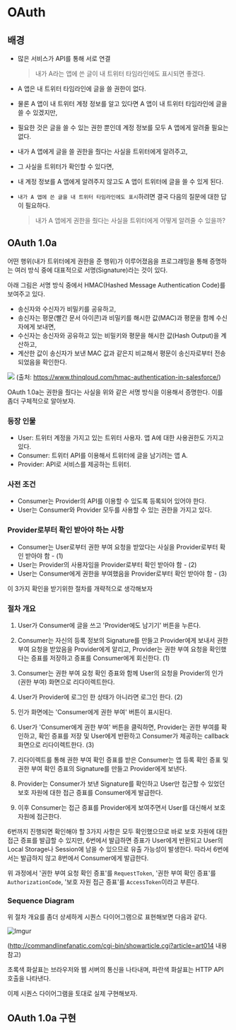 # OAuth  

## 배경  

- 많은 서비스가 API를 통해 서로 연결  

  > 내가 A라는 앱에 쓴 글이 내 트위터 타임라인에도 표시되면 좋겠다.  

- A 앱은 내 트위터 타임라인에 글을 쓸 권한이 없다.  

- 물론 A 앱이 내 트위터 계정 정보를 알고 있다면 A 앱이 내 트위터 타임라인에 글을 쓸 수 있겠지만,  

- 필요한 것은 글을 쓸 수 있는 권한 뿐인데 계정 정보를 모두 A 앱에게 알려줄 필요는 없다.  

- 내가 A 앱에게 글을 쓸 권한을 줬다는 사실을 트위터에게 알려주고,  

- 그 사실을 트위터가 확인할 수 있다면,  

- 내 계정 정보를 A 앱에게 알려주지 않고도 A 앱이 트위터에 글을 쓸 수 있게 된다.  

- `내가 A 앱에 쓴 글을 내 트위터 타임라인에도 표시`하려면 결국 다음의 질문에 대한 답이 필요하다.  

  > 내가 A 앱에게 권한을 줬다는 사실을 트위터에게 어떻게 알려줄 수 있을까?  


## OAuth 1.0a  

어떤 행위(내가 트위터에게 권한을 준 행위)가 이루어졌음을 프로그래밍을 통해 증명하는 여러 방식 중에 대표적으로 서명(Signature)라는 것이 있다.

아래 그림은 서명 방식 중에서 HMAC(Hashed Message Authentication Code)를 보여주고 있다. 

- 송신자와 수신자가 비밀키를 공유하고, 
- 송신자는 평문(빨간 문서 아이콘)과 비밀키를 해시한 값(MAC)과 평문을 함께 수신자에게 보내면, 
- 수신자는 송신자와 공유하고 있는 비밀키와 평문을 해시한 값(Hash Output)을 계산하고, 
- 계산한 값이 송신자가 보낸 MAC 값과 같은지 비교해서 평문이 송신자로부터 전송되었음을 확인한다.
  
![](https://www.thinqloud.com/wp-content/uploads/2017/07/blog_banner_2-1.jpg)
(출처: https://www.thinqloud.com/hmac-authentication-in-salesforce/)  

OAuth 1.0a는 권한을 줬다는 사실을 위와 같은 서명 방식을 이용해서 증명한다. 이를 좀더 구체적으로 알아보자.  

### 등장 인물  

- User: 트위터 계정을 가지고 있는 트위터 사용자. 앱 A에 대한 사용권한도 가지고 있다.  
- Consumer: 트위터 API를 이용해서 트위터에 글을 남기려는 앱 A.  
- Provider: API로 서비스를 제공하는 트위터.  
  
### 사전 조건  
  
- Consumer는 Provider의 API를 이용할 수 있도록 등록되어 있어야 한다.
- User는 Consumer와 Provider 모두를 사용할 수 있는 권한을 가지고 있다.
  
### Provider로부터 확인 받아야 하는 사항  

- Consumer는 User로부터 권한 부여 요청을 받았다는 사실을 Provider로부터 확인 받아야 함 - (1)  
- User는 Provider의 사용자임을 Provider로부터 확인 받아야 함 - (2)  
- User는 Consumer에게 권한을 부여했음을 Provider로부터 확인 받아야 함 - (3)  

이 3가지 확인을 받기위한 절차를 개략적으로 생각해보자  
  
### 절차 개요  

1. User가 Consumer에 글을 쓰고 'Provider에도 남기기' 버튼을 누른다.  

1. Consumer는 자신의 등록 정보의 Signature를 만들고 Provider에게 보내서 권한 부여 요청을 받았음을 Provider에게 알리고, Provider는 권한 부여 요청을 확인했다는 증표를 저장하고 증표를 Consumer에게 회신한다. (1)  

1. Consumer는 권한 부여 요청 확인 증표와 함께 User의 요청을 Provider의 인가(권한 부여) 화면으로 리다이렉트한다.  

1. User가 Provider에 로그인 한 상태가 아니라면 로그인 한다. (2)  

1. 인가 화면에는 'Consumer에게 권한 부여' 버튼이 표시된다.  

1. User가 'Consumer에게 권한 부여' 버튼을 클릭하면, Provider는 권한 부여를 확인하고, 확인 증표를 저장 및 User에게 반환하고 Consumer가 제공하는 callback 화면으로 리다이렉트한다. (3)  

1. 리다이렉트를 통해 권한 부여 확인 증표를 받은 Consumer는 앱 등록 확인 증표 및 권한 부여 확인 증표의 Signature를 만들고 Provider에게 보낸다.  

1. Provider는 Consumer가 보낸 Signature를 확인하고 User만 접근할 수 있었던 보호 자원에 대한 접근 증표를 Consumer에게 발급한다.  

1. 이후 Consumer는 접근 증표를 Provider에게 보여주면서 User를 대신해서 보호 자원에 접근한다.  

6번까지 진행되면 확인해야 할 3가지 사항은 모두 확인했으므로 바로 보호 자원에 대한 접근 증표를 발급할 수 있지만, 6번에서 발급하면 증표가 User에게 반환되고 User의 Local Storage나 Session에 남을 수 있으므로 유출 가능성이 발생한다. 따라서 6번에서는 발급하지 않고 8번에서 Consumer에게 발급한다.  

위 과정에서 '권한 부여 요청 확인 증표'를 `RequestToken`, '권한 부여 확인 증표'를 `AuthorizationCode`, '보호 자원 접근 증표'를 `AccessToken`이라고 부른다.  

### Sequence Diagram  

위 절차 개요를 좀더 상세하게 시퀀스 다이어그램으로 표현해보면 다음과 같다.  

![Imgur](https://i.imgur.com/jhqnHFp.png)  
  
(http://commandlinefanatic.com/cgi-bin/showarticle.cgi?article=art014 내용 참고)

초록색 화살표는 브라우저와 웹 서버의 통신을 나타내며, 파란색 화살표는 HTTP API 호출을 나타낸다.

이제 시퀀스 다이어그램을 토대로 실제 구현해보자.

## OAuth 1.0a 구현

